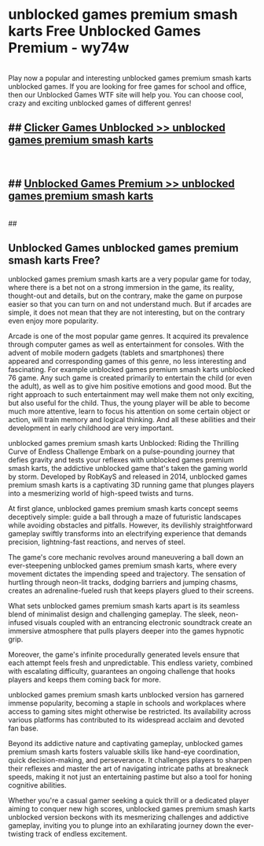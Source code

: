 # unblocked games premium smash karts  Free Unblocked Games Premium - wy74w <br>
<br>
Play now a popular and interesting unblocked games premium smash karts unblocked games. If you are looking for free games for school and office, then our Unblocked Games WTF site will help you. You can choose cool, crazy and exciting unblocked games of different genres!


## ##  [Clicker Games Unblocked >> unblocked games premium smash karts](https://lesson1.guru?title=unblocked_games_premium_smash_karts)
  <br>

##  ## [Unblocked Games Premium >> unblocked games premium smash karts](https://lesson1.guru?title=unblocked_games_premium_smash_karts)
  <br>
  ##



## Unblocked Games unblocked games premium smash karts Free?

unblocked games premium smash karts are a very popular game for today, where there is a bet not on a strong immersion in the game, its reality, thought-out and details, but on the contrary, make the game on purpose easier so that you can turn on and not understand much. But if arcades are simple, it does not mean that they are not interesting, but on the contrary even enjoy more popularity.

Arcade is one of the most popular game genres. It acquired its prevalence through computer games as well as entertainment for consoles. With the advent of mobile modern gadgets (tablets and smartphones) there appeared and corresponding games of this genre, no less interesting and fascinating. For example unblocked games premium smash karts unblocked 76 game. Any such game is created primarily to entertain the child (or even the adult), as well as to give him positive emotions and good mood. But the right approach to such entertainment may well make them not only exciting, but also useful for the child. Thus, the young player will be able to become much more attentive, learn to focus his attention on some certain object or action, will train memory and logical thinking. And all these abilities and their development in early childhood are very important.

unblocked games premium smash karts Unblocked: Riding the Thrilling Curve of Endless Challenge
Embark on a pulse-pounding journey that defies gravity and tests your reflexes with unblocked games premium smash karts, the addictive unblocked game that's taken the gaming world by storm. Developed by RobKayS and released in 2014, unblocked games premium smash karts is a captivating 3D running game that plunges players into a mesmerizing world of high-speed twists and turns.

At first glance, unblocked games premium smash karts concept seems deceptively simple: guide a ball through a maze of futuristic landscapes while avoiding obstacles and pitfalls. However, its devilishly straightforward gameplay swiftly transforms into an electrifying experience that demands precision, lightning-fast reactions, and nerves of steel.

The game's core mechanic revolves around maneuvering a ball down an ever-steepening unblocked games premium smash karts, where every movement dictates the impending speed and trajectory. The sensation of hurtling through neon-lit tracks, dodging barriers and jumping chasms, creates an adrenaline-fueled rush that keeps players glued to their screens.

What sets unblocked games premium smash karts apart is its seamless blend of minimalist design and challenging gameplay. The sleek, neon-infused visuals coupled with an entrancing electronic soundtrack create an immersive atmosphere that pulls players deeper into the games hypnotic grip.

Moreover, the game's infinite procedurally generated levels ensure that each attempt feels fresh and unpredictable. This endless variety, combined with escalating difficulty, guarantees an ongoing challenge that hooks players and keeps them coming back for more.

unblocked games premium smash karts unblocked version has garnered immense popularity, becoming a staple in schools and workplaces where access to gaming sites might otherwise be restricted. Its availability across various platforms has contributed to its widespread acclaim and devoted fan base.

Beyond its addictive nature and captivating gameplay, unblocked games premium smash karts fosters valuable skills like hand-eye coordination, quick decision-making, and perseverance. It challenges players to sharpen their reflexes and master the art of navigating intricate paths at breakneck speeds, making it not just an entertaining pastime but also a tool for honing cognitive abilities.

Whether you're a casual gamer seeking a quick thrill or a dedicated player aiming to conquer new high scores, unblocked games premium smash karts unblocked version beckons with its mesmerizing challenges and addictive gameplay, inviting you to plunge into an exhilarating journey down the ever-twisting track of endless excitement.